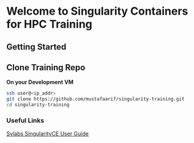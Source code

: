 # Welcome to Singularity Containers for HPC Training

## Getting Started

## Clone Training Repo

**On your Development VM**
```bash
ssh user@<ip_addr>
git clone https://github.com/mustafaarif/singularity-training.git
cd singularity-training
```

### Useful Links

[Sylabs SingularityCE User Guide](https://docs.sylabs.io/guides/3.11/user-guide/)
